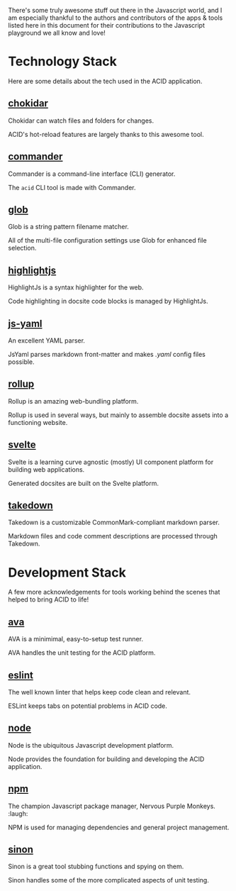 
There's some truly awesome stuff out there in the Javascript world, and I am especially thankful to the authors and contributors of the apps & tools listed here in this document for their contributions to the Javascript playground we all know and love!

# Technology Stack

Here are some details about the tech used in the ACID application.


## [chokidar](https://www.npmjs.com/package/chokidar)

Chokidar can watch files and folders for changes.

ACID's hot-reload features are largely thanks to this awesome tool.


## [commander](https://www.npmjs.com/package/commander)

Commander is a command-line interface (CLI) generator.

The `acid` CLI tool is made with Commander.


## [glob](https://www.npmjs.com/package/glob)

Glob is a string pattern filename matcher.

All of the multi-file configuration settings use Glob for enhanced file selection. 


## [highlightjs](https://highlightjs.org)

HighlightJs is a syntax highlighter for the web.

Code highlighting in docsite code blocks is managed by HighlightJs.


## [js-yaml](https://www.npmjs.com/package/js-yaml)

An excellent YAML parser.

JsYaml parses markdown front-matter and makes *.yaml* config files possible.


## [rollup](https://rollupjs.org)

Rollup is an amazing web-bundling platform.

Rollup is used in several ways, but mainly to assemble docsite assets into a functioning website.


## [svelte](https://svelte.dev)

Svelte is a learning curve agnostic (mostly) UI component platform for building web applications.

Generated docsites are built on the Svelte platform.


## [takedown](https://www.npmjs.com/package/takedown)

Takedown is a customizable CommonMark-compliant markdown parser.

Markdown files and code comment descriptions are processed through Takedown.


# Development Stack

A few more acknowledgements for tools working behind the scenes that helped to bring ACID to life!


## [ava](https://www.npmjs.com/package/ava)

AVA is a minimimal, easy-to-setup test runner.

AVA handles the unit testing for the ACID platform.


## [eslint](https://eslint.org)

The well known linter that helps keep code clean and relevant.

ESLint keeps tabs on potential problems in ACID code.


## [node](http://nodejs.org)

Node is the ubiquitous Javascript development platform.

Node provides the foundation for building and developing the ACID application.


## [npm](http://www.npmjs.com)

The champion Javascript package manager, Nervous Purple Monkeys. :laugh:

NPM is used for managing dependencies and general project management.


## [sinon](https://sinonjs.org)

Sinon is a great tool stubbing functions and spying on them.

Sinon handles some of the more complicated aspects of unit testing.
